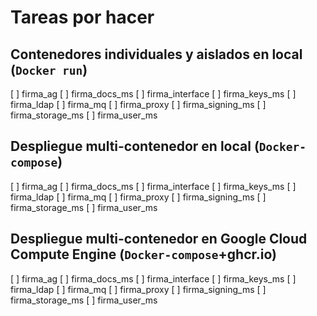 # Tareas por hacer

## Contenedores individuales y aislados en local (`Docker run`)
[ ] firma_ag
[ ] firma_docs_ms
[ ] firma_interface
[ ] firma_keys_ms
[ ] firma_ldap
[ ] firma_mq
[ ] firma_proxy
[ ] firma_signing_ms
[ ] firma_storage_ms
[ ] firma_user_ms

## Despliegue multi-contenedor en local (`Docker-compose`)
[ ] firma_ag
[ ] firma_docs_ms
[ ] firma_interface
[ ] firma_keys_ms
[ ] firma_ldap
[ ] firma_mq
[ ] firma_proxy
[ ] firma_signing_ms
[ ] firma_storage_ms
[ ] firma_user_ms

## Despliegue multi-contenedor en Google Cloud Compute Engine (`Docker-compose`+ghcr.io)
[ ] firma_ag
[ ] firma_docs_ms
[ ] firma_interface
[ ] firma_keys_ms
[ ] firma_ldap
[ ] firma_mq
[ ] firma_proxy
[ ] firma_signing_ms
[ ] firma_storage_ms
[ ] firma_user_ms